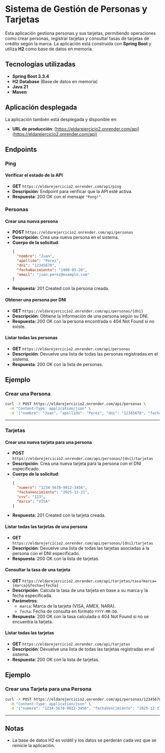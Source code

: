 # Sistema de Gestión de Personas y Tarjetas

Esta aplicación gestiona personas y sus tarjetas, permitiendo operaciones como crear personas, registrar tarjetas y consultar tasas de tarjetas de crédito según la marca. La aplicación está construida con **Spring Boot** y utiliza **H2** como base de datos en memoria.

## Tecnologías utilizadas

- **Spring Boot 3.3.4**
- **H2 Database** (Base de datos en memoria)
- **Java 21**
- **Maven**

## Aplicación desplegada
 La aplicación también está desplegada y disponible en:
- **URL de producción**: [https://eldarejercicio2.onrender.com/api](https://eldarejercicio2.onrender.com/api)


## Endpoints


### Ping

#### Verificar el estado de la API
- **GET** `https://eldarejercicio2.onrender.com/api/ping`
- **Descripción**: Endpoint para verificar que la API esté activa.
- **Respuesta**: 200 OK con el mensaje `"Pong!"`.

### Personas

#### Crear una nueva persona
- **POST** `https://eldarejercicio2.onrender.com/api/personas`
- **Descripción**: Crea una nueva persona en el sistema.
- **Cuerpo de la solicitud**:
  ```json
  {
    "nombre": "Juan",
    "apellido": "Perez",
    "dni": "12345678",
    "fechaNacimiento": "1980-05-20",
    "email": "juan.perez@example.com"
  }
  ```
- **Respuesta**: 201 Created con la persona creada.

#### Obtener una persona por DNI
- **GET** `https://eldarejercicio2.onrender.com/api/personas/{dni}`
- **Descripción**: Obtiene la información de una persona según su DNI.
- **Respuesta**: 200 OK con la persona encontrada o 404 Not Found si no existe.

#### Listar todas las personas
- **GET** `https://eldarejercicio2.onrender.com/api/personas`
- **Descripción**: Devuelve una lista de todas las personas registradas en el sistema.
- **Respuesta**: 200 OK con la lista de personas.

## Ejemplo

### Crear una Persona

```bash
curl -X POST https://eldarejercicio2.onrender.com/api/personas \
  -H "Content-Type: application/json" \
  -d '{"nombre": "Juan", "apellido": "Perez", "dni": "12345678", "fechaNacimiento": "1980-05-20", "email": "juan.perez@example.com"}'
```


---

### Tarjetas

#### Crear una nueva tarjeta para una persona
- **POST** `https://eldarejercicio2.onrender.com/api/personas/{dni}/tarjetas`
- **Descripción**: Crea una nueva tarjeta para la persona con el DNI especificado.
- **Cuerpo de la solicitud**:
  ```json
  {
    "numero": "1234-5678-9012-3456",
    "fechaVencimiento": "2025-12-31",
    "cvv": "123",
    "marca": "VISA"
  }
  ```
- **Respuesta**: 201 Created con la tarjeta creada.

#### Listar todas las tarjetas de una persona
- **GET** `https://eldarejercicio2.onrender.com/api/personas/{dni}/tarjetas`
- **Descripción**: Devuelve una lista de todas las tarjetas asociadas a la persona con el DNI especificado.
- **Respuesta**: 200 OK con la lista de tarjetas.

#### Consultar la tasa de una tarjeta
- **GET** `https://eldarejercicio2.onrender.com/api/tarjetas/tasa?marca={marca}&fecha={fecha}`
- **Descripción**: Calcula la tasa de una tarjeta en base a su marca y la fecha especificada.
- **Parámetros**:
  - `marca`: Marca de la tarjeta (VISA, AMEX, NARA).
  - `fecha`: Fecha de consulta en formato `YYYY-MM-DD`.
- **Respuesta**: 200 OK con la tasa calculada o 404 Not Found si no se encuentra la tarjeta.

#### Listar todas las tarjetas
- **GET** `https://eldarejercicio2.onrender.com/api/tarjetas`
- **Descripción**: Devuelve una lista de todas las tarjetas registradas en el sistema.
- **Respuesta**: 200 OK con la lista de tarjetas.

## Ejemplo

### Crear una Tarjeta para una Persona

```bash
curl -X POST https://eldarejercicio2.onrender.com/api/personas/12345678/tarjetas \
  -H "Content-Type: application/json" \
  -d '{"numero": "1234-5678-9012-3456", "fechaVencimiento": "2025-12-31", "cvv": "123", "marca": "VISA"}'
```

---

## Notas

- La base de datos H2 es volátil y los datos se perderán cada vez que se reinicie la aplicación.
